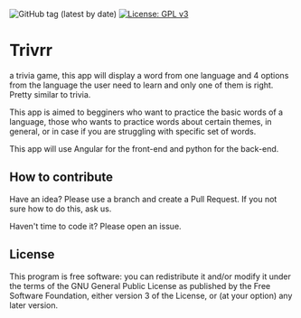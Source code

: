 ![GitHub tag (latest by date)](https://img.shields.io/github/v/tag/EGA-SUPREMO/Trivrr?color=dgreen&label=Release&style=flat-square)
[![License: GPL v3](https://img.shields.io/badge/License-GPLv3-blue.svg?style=flat-square)](https://www.gnu.org/licenses/gpl-3.0)
# Trivrr
a trivia game, this app will display a word from one language and 4 options from the language the user need to learn and only one of them is right. Pretty similar to trivia.

This app is aimed to begginers who want to practice the basic words of a language, those who wants to practice words about certain themes, in general, or in case if you are struggling with specific set of words.

This app will use Angular for the front-end and python for the back-end.

## How to contribute
Have an idea? Please use a branch and create a Pull Request. If you not sure how to do this, ask us.

Haven't time to code it? Please open an issue.

## License
This program is free software: you can redistribute it and/or modify it under the terms of the GNU General Public License as published by the Free Software Foundation, either version 3 of the License, or (at your option) any later version.
